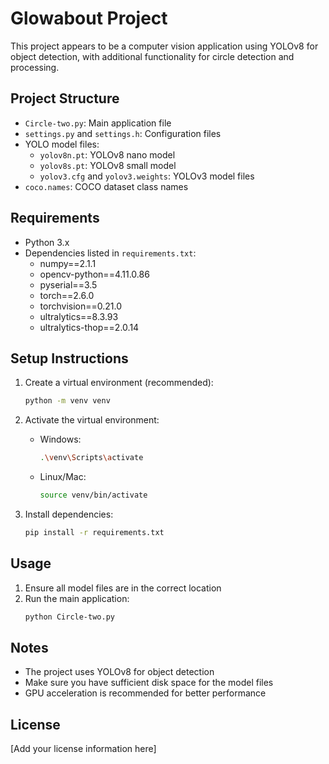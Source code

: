 # Glowabout Project

This project appears to be a computer vision application using YOLOv8 for object detection, with additional functionality for circle detection and processing.

## Project Structure

- `Circle-two.py`: Main application file
- `settings.py` and `settings.h`: Configuration files
- YOLO model files:
  - `yolov8n.pt`: YOLOv8 nano model
  - `yolov8s.pt`: YOLOv8 small model
  - `yolov3.cfg` and `yolov3.weights`: YOLOv3 model files
- `coco.names`: COCO dataset class names

## Requirements

- Python 3.x
- Dependencies listed in `requirements.txt`:
  - numpy==2.1.1
  - opencv-python==4.11.0.86
  - pyserial==3.5
  - torch==2.6.0
  - torchvision==0.21.0
  - ultralytics==8.3.93
  - ultralytics-thop==2.0.14

## Setup Instructions

1. Create a virtual environment (recommended):
   ```bash
   python -m venv venv
   ```

2. Activate the virtual environment:
   - Windows:
     ```bash
     .\venv\Scripts\activate
     ```
   - Linux/Mac:
     ```bash
     source venv/bin/activate
     ```

3. Install dependencies:
   ```bash
   pip install -r requirements.txt
   ```

## Usage

1. Ensure all model files are in the correct location
2. Run the main application:
   ```bash
   python Circle-two.py
   ```

## Notes

- The project uses YOLOv8 for object detection
- Make sure you have sufficient disk space for the model files
- GPU acceleration is recommended for better performance

## License

[Add your license information here] 